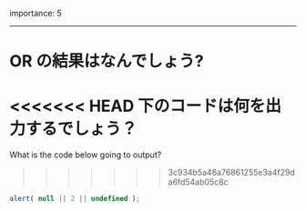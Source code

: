 importance: 5

---

# OR の結果はなんでしょう?

<<<<<<< HEAD
下のコードは何を出力するでしょう？
=======
What is the code below going to output?
>>>>>>> 3c934b5a46a76861255e3a4f29da6fd54ab05c8c

```js
alert( null || 2 || undefined );
```
